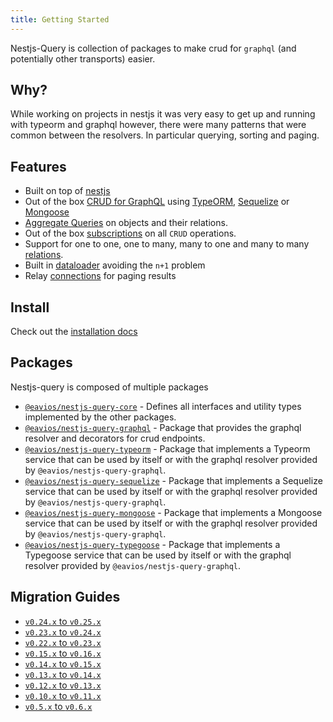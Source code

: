 ```yaml
---
title: Getting Started
---
```


Nestjs-Query is collection of packages to make crud for `graphql` (and potentially other transports) easier.

## Why?

While working on projects in nestjs it was very easy to get up and running with typeorm and graphql however, there were many patterns that were common between the resolvers. In particular querying, sorting and paging.  

## Features

* Built on top of [nestjs](https://nestjs.com/)
* Out of the box [CRUD for GraphQL](../graphql/resolvers.mdx) using [TypeORM](https://typeorm.io/), [Sequelize](https://sequelize.org/) or [Mongoose](https://mongoosejs.com/)
* [Aggregate Queries](../graphql/aggregations.mdx) on objects and their relations.
* Out of the box [subscriptions](../graphql/subscriptions.mdx) on all `CRUD` operations.
* Support for one to one, one to many, many to one and many to many [relations](../graphql/relations.mdx).
* Built in [dataloader](https://github.com/graphql/dataloader) avoiding the `n+1` problem
* Relay [connections](https://facebook.github.io/relay/graphql/connections.htm) for paging results  

## Install

Check out the [installation docs](./install.md)

## Packages

Nestjs-query is composed of multiple packages

* [`@eavios/nestjs-query-core`](https://github.com/eavios/nestjs-query/tree/master/packages/core) - Defines all interfaces and utility types implemented by the other packages.
* [`@eavios/nestjs-query-graphql`](https://github.com/eavios/nestjs-query/tree/master/packages/query-graphql) - Package that provides the graphql resolver and decorators for crud endpoints.
* [`@eavios/nestjs-query-typeorm`](https://github.com/eavios/nestjs-query/tree/master/packages/query-typeorm) - Package that implements a Typeorm service that can be used by itself or with the graphql resolver provided by `@eavios/nestjs-query-graphql`.
* [`@eavios/nestjs-query-sequelize`](https://github.com/eavios/nestjs-query/tree/master/packages/query-sequelize) - Package that implements a Sequelize service that can be used by itself or with the graphql resolver provided by `@eavios/nestjs-query-graphql`.
* [`@eavios/nestjs-query-mongoose`](https://github.com/eavios/nestjs-query/tree/master/packages/query-mongoose) - Package that implements a Mongoose service that can be used by itself or with the graphql resolver provided by `@eavios/nestjs-query-graphql`.
* [`@eavios/nestjs-query-typegoose`](https://github.com/eavios/nestjs-query/tree/master/packages/query-typegoose) - Package that implements a Typegoose service that can be used by itself or with the graphql resolver provided by `@eavios/nestjs-query-graphql`.

## Migration Guides

* [`v0.24.x` to `v0.25.x`](../migration-guides/v0.24.x-to-v0.25.x.mdx)
* [`v0.23.x` to `v0.24.x`](../migration-guides/v0.23.x-to-v0.24.x.mdx)
* [`v0.22.x` to `v0.23.x`](../migration-guides/v0.22.x-to-v0.23.x.mdx)
* [`v0.15.x` to `v0.16.x`](../migration-guides/v0.15.x-to-v0.16.x.mdx)
* [`v0.14.x` to `v0.15.x`](../migration-guides/v0.14.x-to-v0.15.x.mdx)
* [`v0.13.x` to `v0.14.x`](../migration-guides/v0.13.x-to-v0.14.x.md)
* [`v0.12.x` to `v0.13.x`](../migration-guides/v0.12.x-to-v0.13.x.md)
* [`v0.10.x` to `v0.11.x`](../migration-guides/v0.10.x-to-v0.11.x.mdx)
* [`v0.5.x` to `v0.6.x`](../migration-guides/v0.5.x-to-v0.6.x.md)

